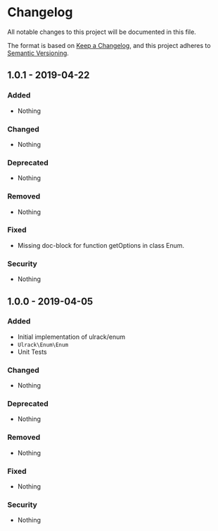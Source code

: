 # Changelog
All notable changes to this project will be documented in this file.

The format is based on [Keep a Changelog](https://keepachangelog.com/en/1.0.0/),
and this project adheres to [Semantic Versioning](https://semver.org/spec/v2.0.0.html).

## 1.0.1 - 2019-04-22
### Added
- Nothing

### Changed
- Nothing

### Deprecated
- Nothing

### Removed
- Nothing

### Fixed
- Missing doc-block for function getOptions in class Enum.

### Security
- Nothing

## 1.0.0 - 2019-04-05
### Added
- Initial implementation of ulrack/enum
- `Ulrack\Enum\Enum`
- Unit Tests

### Changed
- Nothing

### Deprecated
- Nothing

### Removed
- Nothing

### Fixed
- Nothing

### Security
- Nothing

[Unreleased]: https://github.com/ulrack/enum/compare/1.0.1...HEAD
